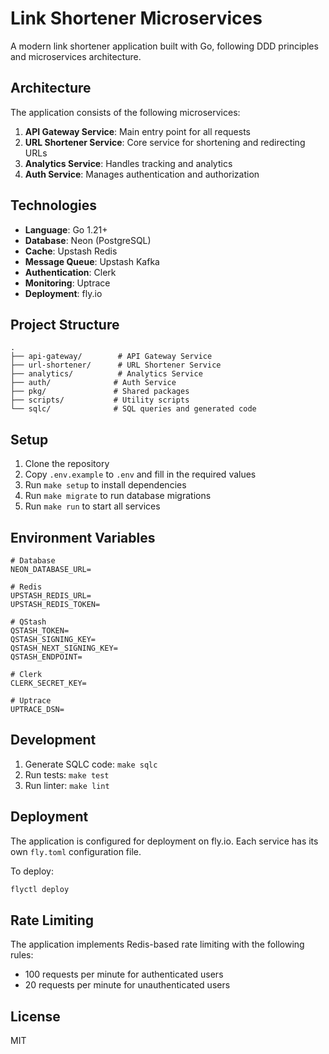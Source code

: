 # Link Shortener Microservices

A modern link shortener application built with Go, following DDD principles and microservices architecture.

## Architecture

The application consists of the following microservices:

1. **API Gateway Service**: Main entry point for all requests
2. **URL Shortener Service**: Core service for shortening and redirecting URLs
3. **Analytics Service**: Handles tracking and analytics
4. **Auth Service**: Manages authentication and authorization

## Technologies

- **Language**: Go 1.21+
- **Database**: Neon (PostgreSQL)
- **Cache**: Upstash Redis
- **Message Queue**: Upstash Kafka
- **Authentication**: Clerk
- **Monitoring**: Uptrace
- **Deployment**: fly.io

## Project Structure

```
.
├── api-gateway/        # API Gateway Service
├── url-shortener/      # URL Shortener Service
├── analytics/          # Analytics Service
├── auth/              # Auth Service
├── pkg/               # Shared packages
├── scripts/           # Utility scripts
└── sqlc/              # SQL queries and generated code
```

## Setup

1. Clone the repository
2. Copy `.env.example` to `.env` and fill in the required values
3. Run `make setup` to install dependencies
4. Run `make migrate` to run database migrations
5. Run `make run` to start all services

## Environment Variables

```env
# Database
NEON_DATABASE_URL=

# Redis
UPSTASH_REDIS_URL=
UPSTASH_REDIS_TOKEN=

# QStash
QSTASH_TOKEN=
QSTASH_SIGNING_KEY=
QSTASH_NEXT_SIGNING_KEY=
QSTASH_ENDPOINT=

# Clerk
CLERK_SECRET_KEY=

# Uptrace
UPTRACE_DSN=
```

## Development

1. Generate SQLC code: `make sqlc`
2. Run tests: `make test`
3. Run linter: `make lint`

## Deployment

The application is configured for deployment on fly.io. Each service has its own `fly.toml` configuration file.

To deploy:

```bash
flyctl deploy
```

## Rate Limiting

The application implements Redis-based rate limiting with the following rules:
- 100 requests per minute for authenticated users
- 20 requests per minute for unauthenticated users

## License

MIT 